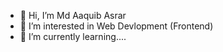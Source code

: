 - 👋 Hi, I’m Md Aaquib Asrar
- 👀 I’m interested in Web Devlopment (Frontend)
- 🌱 I’m currently learning....

<!---
maquib22/maquib22 is a ✨ special ✨ repository because its `README.md` (this file) appears on your GitHub profile.
You can click the Preview link to take a look at your changes.
--->
